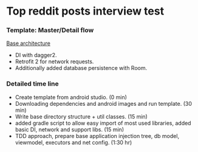 # Top reddit posts interview test

### Template: Master/Detail flow

[Base architecture](https://github.com/googlesamples/android-architecture-components/)

- DI with dagger2.
- Retrofit 2 for network requests.
- Additionally added database persistence with Room.

### Detailed time line
- Create template from android studio. (0 min)
- Downloading dependencies and android images and run template. (30 min)
- Write base directory structure + util classes. (15 min)
- added gradle script to allow easy import of most used libraries, added basic DI, network and support libs. (15 min)
- TDD approach, prepare base application injection tree, db model, viewmodel, executors and net config. (1:30 hr)

